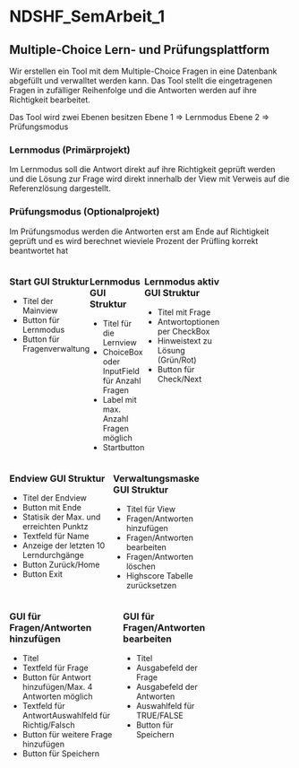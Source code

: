 # NDSHF_SemArbeit_1
## Multiple-Choice Lern- und Prüfungsplattform 
<p>Wir erstellen ein Tool mit dem Multiple-Choice Fragen in eine Datenbank abgefüllt und verwalltet werden kann.
Das Tool stellt die eingetragenen Fragen in zufälliger Reihenfolge und die Antworten werden auf ihre Richtigkeit
bearbeitet.</p>
<p>Das Tool wird zwei Ebenen besitzen Ebene 1 => Lernmodus Ebene 2 => Prüfungsmodus</p>

### Lernmodus (Primärprojekt)
<p>Im Lernmodus soll die Antwort direkt auf ihre Richtigkeit geprüft werden und die Lösung zur Frage wird direkt
innerhalb der View mit Verweis auf die Referenzlösung dargestellt.</p>

### Prüfungsmodus (Optionalprojekt)
<p>Im Prüfungsmodus werden die Antworten erst am Ende auf Richtigkeit geprüft und es wird berechnet wieviele Prozent
der Prüfling korrekt beantwortet hat</p>

<div style="width: 70%; display: flex;">
<div style="float: left">
<p>

### Start GUI Struktur
- Titel der Mainview
- Button für Lernmodus
- Button für Fragenverwaltung</p>
</div>
<div style="float: left">
<p>

### Lernmodus GUI Struktur
- Titel für die Lernview
- ChoiceBox oder InputField für Anzahl Fragen 
- Label mit max. Anzahl Fragen möglich 
- Startbutton</p>
</div>
<div style="float: left">
<p>

### Lernmodus aktiv GUI Struktur
- Titel mit Frage
- Antwortoptionen per CheckBox
- Hinweistext zu Lösung (Grün/Rot)
- Button für Check/Next</p>
</div>
</div>
<div style="width: 70%; display: flex;">
<div style="float: left">
<p>

### Endview GUI Struktur

- Titel der Endview
- Button mit Ende
- Statisik der Max. und erreichten Punktz
- Textfeld für Name
- Anzeige der letzten 10 Lerndurchgänge
- Button Zurück/Home
- Button Exit

</p>
</div>
<div style="float: left">
<p>

### Verwaltungsmaske GUI Struktur
- Titel für View
- Fragen/Antworten hinzufügen
- Fragen/Antworten bearbeiten
- Fragen/Antworten löschen
- Highscore Tabelle zurücksetzen
</p>
</div>
</div>
<div style="width: 70%; display: flex;">
<div style="float: left">
<p>

### GUI für Fragen/Antworten hinzufügen
- Titel
- Textfeld für Frage
- Button für Antwort hinzufügen/Max. 4 Antworten möglich
- Textfeld für AntwortAuswahlfeld für Richtig/Falsch
- Button für weitere Frage hinzufügen
- Button für Speichern
</p>
</div>
<div style="float: left">
<p>

### GUI für Fragen/Antworten bearbeiten
- Titel
- Ausgabefeld der Frage
- Ausgabefeld der Antworten
- Auswahlfeld für TRUE/FALSE
- Button für Speichern
</p>
</div>
</div>

